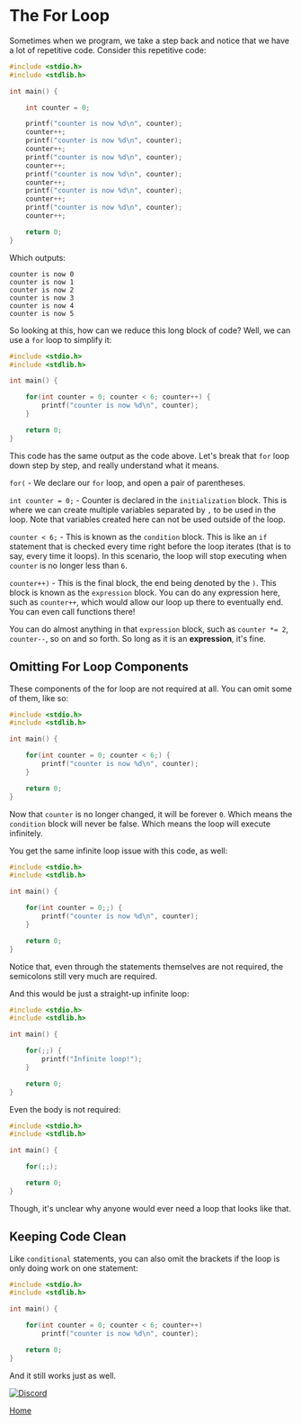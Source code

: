 # The For Loop
Sometimes when we program, we take a step back and notice that we have a lot of repetitive code. Consider this repetitive code:

```c
#include <stdio.h>
#include <stdlib.h>

int main() {

    int counter = 0;

    printf("counter is now %d\n", counter);
    counter++;
    printf("counter is now %d\n", counter);
    counter++;
    printf("counter is now %d\n", counter);
    counter++;
    printf("counter is now %d\n", counter);
    counter++;
    printf("counter is now %d\n", counter);
    counter++;
    printf("counter is now %d\n", counter);
    counter++;

    return 0;
}
```
Which outputs:
```
counter is now 0
counter is now 1
counter is now 2
counter is now 3
counter is now 4
counter is now 5
```
So looking at this, how can we reduce this long block of code? Well, we can use a ``for`` loop to simplify it:
```c
#include <stdio.h>
#include <stdlib.h>

int main() {

    for(int counter = 0; counter < 6; counter++) {
        printf("counter is now %d\n", counter);
    }

    return 0;
}
```
This code has the same output as the code above. Let's break that ``for`` loop down step by step, and really understand what it means.

``for(`` - We declare our ``for`` loop, and open a pair of parentheses.

``int counter = 0;`` - Counter is declared in the ``initialization`` block. This is where we can create multiple variables separated by ``,`` to be used in the loop. Note that variables created here can not be used outside of the loop.

``counter < 6;`` - This is known as the ``condition`` block. This is like an ``if`` statement that is checked every time right before the loop iterates (that is to say, every time it loops). In this scenario, the loop will stop executing when ``counter`` is no longer less than ``6``.

``counter++)`` - This is the final block, the end being denoted by the ``)``. This block is known as the ``expression`` block. You can do any expression here, such as ``counter++``, which would allow our loop up there to eventually end. You can even call functions there!

You can do almost anything in that ``expression`` block, such as ``counter *= 2``, ``counter--``, so on and so forth. So long as it is an **expression**, it's fine.

## Omitting For Loop Components
These components of the for loop are not required at all. You can omit some of them, like so:
```c
#include <stdio.h>
#include <stdlib.h>

int main() {

    for(int counter = 0; counter < 6;) {
        printf("counter is now %d\n", counter);
    }

    return 0;
}
```
Now that ``counter`` is no longer changed, it will be forever ``0``. Which means the ``condition`` block will never be false. Which means the loop will execute infinitely.

You get the same infinite loop issue with this code, as well:
```c
#include <stdio.h>
#include <stdlib.h>

int main() {

    for(int counter = 0;;) {
        printf("counter is now %d\n", counter);
    }

    return 0;
}
```
Notice that, even through the statements themselves are not required, the semicolons still very much are required.

And this would be just a straight-up infinite loop:
```c
#include <stdio.h>
#include <stdlib.h>

int main() {

    for(;;) {
        printf("Infinite loop!");
    }

    return 0;
}
```

Even the body is not required:
```c
#include <stdio.h>
#include <stdlib.h>

int main() {

    for(;;);

    return 0;
}
```
Though, it's unclear why anyone would ever need a loop that looks like that.

## Keeping Code Clean
Like ``conditional`` statements, you can also omit the brackets if the loop is only doing work on one statement:
```c
#include <stdio.h>
#include <stdlib.h>

int main() {

    for(int counter = 0; counter < 6; counter++)
        printf("counter is now %d\n", counter);

    return 0;
}
```
And it still works just as well.

[![Discord](https://img.shields.io/discord/609993365832073217?color=7289da&label=discord)](https://discord.gg/Sw3npy4)

[Home](https://bvanseg.github.io)